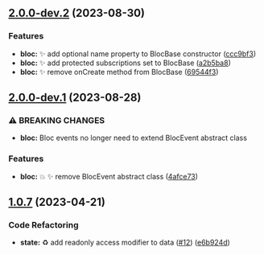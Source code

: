 ## [2.0.0-dev.2](https://github.com/jacobtipp/bloc-state/compare/react-bloc-v2.0.0-dev.1...react-bloc-v2.0.0-dev.2) (2023-08-30)


### Features

* **bloc:** ✨ add optional name property to BlocBase constructor ([ccc9bf3](https://github.com/jacobtipp/bloc-state/commit/ccc9bf321f671559257c9a137effa217c942b913))
* **bloc:** ✨ add protected subscriptions set to BlocBase ([a2b5ba8](https://github.com/jacobtipp/bloc-state/commit/a2b5ba834a98d97740cec0ef93956e9a1227216d))
* **bloc:** ✨ remove onCreate method from BlocBase ([69544f3](https://github.com/jacobtipp/bloc-state/commit/69544f37007c87692108a1eead94a4c4ec3916cb))

## [2.0.0-dev.1](https://github.com/jacobtipp/bloc-state/compare/react-bloc-v1.0.7...react-bloc-v2.0.0-dev.1) (2023-08-28)


### ⚠ BREAKING CHANGES

* **bloc:** Bloc events no longer need to extend BlocEvent abstract class

### Features

* **bloc:** 💥 ✨ remove BlocEvent abstract class ([4afce73](https://github.com/jacobtipp/bloc-state/commit/4afce7365cdf1e7f095ec1d032bd79aae50a6a55))

## [1.0.7](https://github.com/jacobtipp/bloc-state/compare/react-bloc-v1.0.6...react-bloc-v1.0.7) (2023-04-21)


### Code Refactoring

* **state:** ♻️ add readonly access modifier to data ([#12](https://github.com/jacobtipp/bloc-state/issues/12)) ([e6b924d](https://github.com/jacobtipp/bloc-state/commit/e6b924dc4d8c9727c3faa613d77e753f3c678932))

